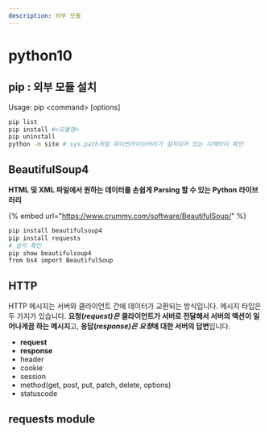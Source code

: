 ```yaml
---
description: 외부 모듈
---
```


# python10

## pip : 외부 모듈 설치

Usage: pip  &lt;command&gt; \[options\]

```bash
pip list
pip install #<모듈명>
pip uninstall
python -m site # sys.path처럼 파이썬라이브러리가 설치되어 있는 디렉터리 확인
```

## BeautifulSoup4

**HTML 및 XML 파일에서 원하는 데이터를 손쉽게 Parsing 할 수 있는 Python 라이브러리**

{% embed url="https://www.crummy.com/software/BeautifulSoup/" %}

```bash
pip install beautifulsoup4
pip install requests
# 설치 확인
pip show beautifulsoup4
from bs4 import BeautifulSoup
```

## HTTP

 HTTP 메시지는 서버와 클라이언트 간에 데이터가 교환되는 방식입니다. 메시지 타입은 두 가지가 있습니다. **요청\(**_**request\)은**_ **클라이언트가 서버로 전달해서 서버의 액션이 일어나게끔 하는 메시지**고, **응답\(**_**response\)은 요청**_**에 대한 서버의 답변**입니다.

* **request**
* **response**
* header
* cookie
* session
* method\(get, post, put, patch, delete, options\)
* statuscode

## requests module



